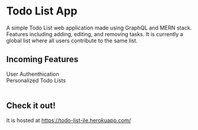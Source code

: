 # Todo List App
A simple Todo List web application made using GraphQL and MERN stack. Features including adding, editing, and removing tasks. It is currently a global list where all users contribute to the same list. <br>
## Incoming Features
User Authenthication <br>
Personalized Todo Lists <br>
<br>
## Check it out!
It is hosted at https://todo-list-jle.herokuapp.com/
